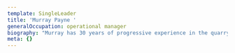 ```yaml
---
template: SingleLeader
title: 'Murray Payne '
generalOccupation: operational manager
biography: "Murray has 30 years of progressive experience in the quarrying industry focusing on mine planning, scheduling and geotechnical procedures as well as strong leadership, financial nous and business management skills. Murray has an advanced diploma in extraction industries and a trade as a mechanical fitter. \r\n\nMurray’s current role as Area manager – Northern rivers sees him responsible for operations across northern rivers area for all rock, sand and Project Mobile Crushing operations, improving functional performance and Responsibility for all Quarry Managers & Supervisors in the delivery of safety management, key capital upgrades, operational improvements & training initiatives."
meta: {}
---
```



